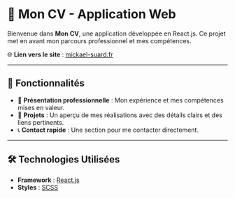 # 📝 Mon CV - Application Web  

Bienvenue dans **Mon CV**, une application développée en React.js. Ce projet met en avant mon parcours professionnel et mes compétences.  

🌐 **Lien vers le site** : [mickael-suard.fr](https://mickael-suard.fr)  

---

## 🚀 Fonctionnalités  

- 📄 **Présentation professionnelle** : Mon expérience et mes compétences mises en valeur.  
- 📂 **Projets** : Un aperçu de mes réalisations avec des détails clairs et des liens pertinents.  
- 📞 **Contact rapide** : Une section pour me contacter directement.  

---

## 🛠️ Technologies Utilisées  

- **Framework** : [React.js](https://reactjs.org/)  
- **Styles** : [SCSS](https://sass-lang.com/)

